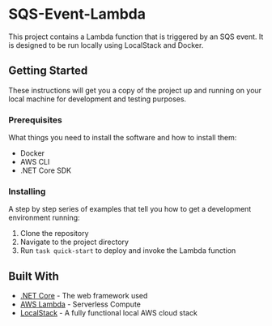 # SQS-Event-Lambda

This project contains a Lambda function that is triggered by an SQS event. It is designed to be run locally using LocalStack and Docker.

## Getting Started

These instructions will get you a copy of the project up and running on your local machine for development and testing purposes.

### Prerequisites

What things you need to install the software and how to install them:

- Docker
- AWS CLI
- .NET Core SDK

### Installing

A step by step series of examples that tell you how to get a development environment running:

1. Clone the repository
2. Navigate to the project directory
4. Run `task quick-start` to deploy and invoke the Lambda function


## Built With

* [.NET Core](https://dotnet.microsoft.com/download) - The web framework used
* [AWS Lambda](https://aws.amazon.com/lambda/) - Serverless Compute
* [LocalStack](https://localstack.cloud/) - A fully functional local AWS cloud stack

